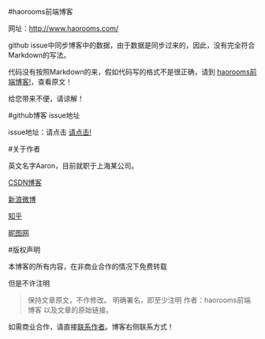 #haorooms前端博客

网址：http://www.haorooms.com/

github issue中同步博客中的数据，由于数据是同步过来的，因此，没有完全符合Markdown的写法。

代码没有按照Markdown的来，假如代码写的格式不是很正确，请到 [haorooms前端博客!](http://www.haorooms.com/ )，查看原文！

给您带来不便，请谅解！




#github博客 issue地址

issue地址：请点击 [请点击!](https://github.com/issues )


#关于作者

英文名字Aaron，目前就职于上海某公司。


[CSDN博客](http://blog.csdn.net/confidence68 )

[新浪微博](http://weibo.com/babygeili )

[知乎](http://www.zhihu.com/people/haorooms )

[昵图网](http://hi.nipic.com/confidence68/ )

#版权声明

本博客的所有内容，在非商业合作的情况下免费转载

但是不许注明

  >保持文章原文，不作修改。
  >明确署名，即至少注明 作者：haorooms前端博客 以及文章的原始链接。

如需商业合作，请直接[联系作者](http://www.haorooms.com/ )。博客右侧联系方式！

